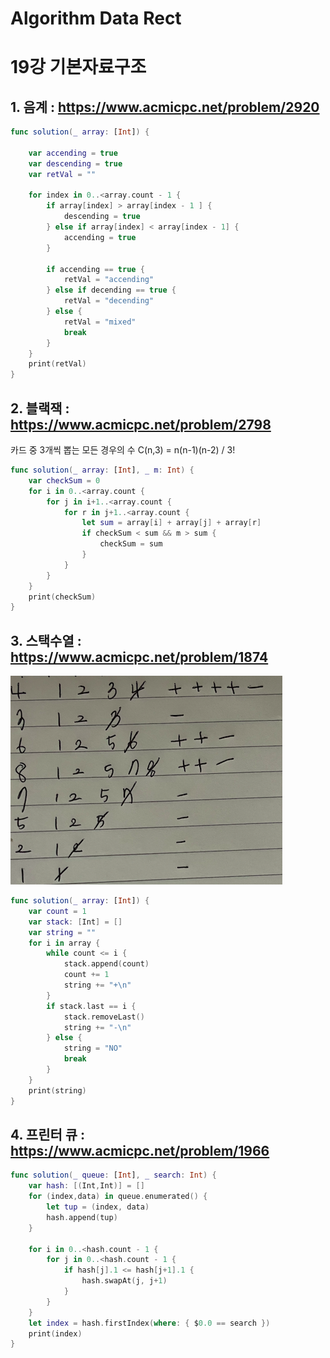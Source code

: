 # Algorithm Data Rect
# 

19강 기본자료구조
===========

## 1. 음계 : https://www.acmicpc.net/problem/2920

```swift
func solution(_ array: [Int]) {
    
    var accending = true
    var descending = true
    var retVal = ""
    
    for index in 0..<array.count - 1 {
        if array[index] > array[index - 1 ] {
            descending = true
        } else if array[index] < array[index - 1] {
            accending = true
        }
        
        if accending == true {
            retVal = "accending"
        } else if decending == true {
            retVal = "decending"
        } else {
            retVal = "mixed"
            break
        }
    }
    print(retVal)
}
```

## 2. 블랙잭 : https://www.acmicpc.net/problem/2798

카드 중 3개씩 뽑는 모든 경우의 수 C(n,3) = n(n-1)(n-2) / 3!

```swift
func solution(_ array: [Int], _ m: Int) {
    var checkSum = 0
    for i in 0..<array.count {
        for j in i+1..<array.count {
            for r in j+1..<array.count {
                let sum = array[i] + array[j] + array[r]
                if checkSum < sum && m > sum {
                    checkSum = sum
                }
            }
        }
    }
    print(checkSum)
}
```

## 3. 스택수열 : https://www.acmicpc.net/problem/1874

<img src = "https://github.com/HwangWoonChun/Algorithm_DataStruct/blob/master/image/screenshot_2021_01_15_01.png">

```swift
func solution(_ array: [Int]) {
    var count = 1
    var stack: [Int] = []
    var string = ""
    for i in array {
        while count <= i {
            stack.append(count)
            count += 1
            string += "+\n"
        }
        if stack.last == i {
            stack.removeLast()
            string += "-\n"
        } else {
            string = "NO"
            break
        }
    }
    print(string)
}
```

## 4. 프린터 큐 : https://www.acmicpc.net/problem/1966

```swift
func solution(_ queue: [Int], _ search: Int) {
    var hash: [(Int,Int)] = []
    for (index,data) in queue.enumerated() {
        let tup = (index, data)
        hash.append(tup)
    }

    for i in 0..<hash.count - 1 {
        for j in 0..<hash.count - 1 {
            if hash[j].1 <= hash[j+1].1 {
                hash.swapAt(j, j+1)
            }
        }
    }
    let index = hash.firstIndex(where: { $0.0 == search })
    print(index)
}
```
